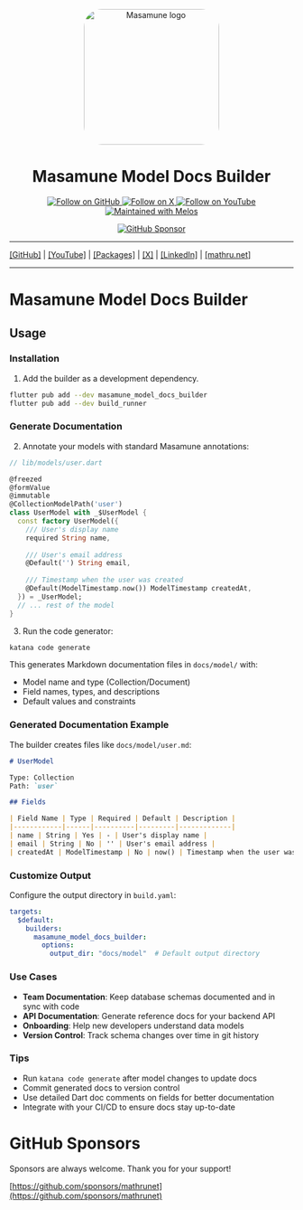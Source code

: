 <p align="center">
  <a href="https://mathru.net">
    <img width="240px" src="https://raw.githubusercontent.com/mathrunet/flutter_masamune/master/.github/images/icon.png" alt="Masamune logo" style="border-radius: 32px"s><br/>
  </a>
  <h1 align="center">Masamune Model Docs Builder</h1>
</p>

<p align="center">
  <a href="https://github.com/mathrunet">
    <img src="https://img.shields.io/static/v1?label=GitHub&message=Follow&logo=GitHub&color=333333&link=https://github.com/mathrunet" alt="Follow on GitHub" />
  </a>
  <a href="https://x.com/mathru">
    <img src="https://img.shields.io/static/v1?label=@mathru&message=Follow&logo=X&color=0F1419&link=https://x.com/mathru" alt="Follow on X" />
  </a>
  <a href="https://www.youtube.com/c/mathrunetchannel">
    <img src="https://img.shields.io/static/v1?label=YouTube&message=Follow&logo=YouTube&color=FF0000&link=https://www.youtube.com/c/mathrunetchannel" alt="Follow on YouTube" />
  </a>
  <a href="https://github.com/invertase/melos">
    <img src="https://img.shields.io/static/v1?label=maintained%20with&message=melos&color=FF1493&link=https://github.com/invertase/melos" alt="Maintained with Melos" />
  </a>
</p>

<p align="center">
  <a href="https://github.com/sponsors/mathrunet"><img src="https://img.shields.io/static/v1?label=Sponsor&message=%E2%9D%A4&logo=GitHub&color=ff69b4&link=https://github.com/sponsors/mathrunet" alt="GitHub Sponsor" /></a>
</p>

---

[[GitHub]](https://github.com/mathrunet) | [[YouTube]](https://www.youtube.com/c/mathrunetchannel) | [[Packages]](https://pub.dev/publishers/mathru.net/packages) | [[X]](https://x.com/mathru) | [[LinkedIn]](https://www.linkedin.com/in/mathrunet/) | [[mathru.net]](https://mathru.net)

---

# Masamune Model Docs Builder

## Usage

### Installation

1. Add the builder as a development dependency.

```bash
flutter pub add --dev masamune_model_docs_builder
flutter pub add --dev build_runner
```

### Generate Documentation

2. Annotate your models with standard Masamune annotations:

```dart
// lib/models/user.dart

@freezed
@formValue
@immutable
@CollectionModelPath('user')
class UserModel with _$UserModel {
  const factory UserModel({
    /// User's display name
    required String name,
    
    /// User's email address
    @Default('') String email,
    
    /// Timestamp when the user was created
    @Default(ModelTimestamp.now()) ModelTimestamp createdAt,
  }) = _UserModel;
  // ... rest of the model
}
```

3. Run the code generator:

```bash
katana code generate
```

This generates Markdown documentation files in `docs/model/` with:
- Model name and type (Collection/Document)
- Field names, types, and descriptions
- Default values and constraints

### Generated Documentation Example

The builder creates files like `docs/model/user.md`:

```markdown
# UserModel

Type: Collection
Path: `user`

## Fields

| Field Name | Type | Required | Default | Description |
|------------|------|----------|---------|-------------|
| name | String | Yes | - | User's display name |
| email | String | No | '' | User's email address |
| createdAt | ModelTimestamp | No | now() | Timestamp when the user was created |
```

### Customize Output

Configure the output directory in `build.yaml`:

```yaml
targets:
  $default:
    builders:
      masamune_model_docs_builder:
        options:
          output_dir: "docs/model"  # Default output directory
```

### Use Cases

- **Team Documentation**: Keep database schemas documented and in sync with code
- **API Documentation**: Generate reference docs for your backend API
- **Onboarding**: Help new developers understand data models
- **Version Control**: Track schema changes over time in git history

### Tips

- Run `katana code generate` after model changes to update docs
- Commit generated docs to version control
- Use detailed Dart doc comments on fields for better documentation
- Integrate with your CI/CD to ensure docs stay up-to-date

# GitHub Sponsors

Sponsors are always welcome. Thank you for your support!

[https://github.com/sponsors/mathrunet](https://github.com/sponsors/mathrunet)